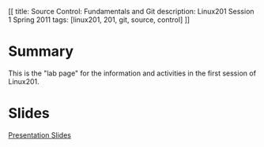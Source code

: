[[
title: Source Control: Fundamentals and Git
description: Linux201 Session 1 Spring 2011
tags: [linux201, 201, git, source, control]
]]

# Summary
This is the "lab page" for the information and activities in the first session of Linux201.

# Slides
[Presentation Slides](linux201_session_1.pdf)
